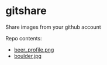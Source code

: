 gitshare
========

Share images from your github account

Repo contents:
- [beer_profile.png](https://raw.github.com/ksheedlo/gitshare/master/.data/beer_profile.png)
- [boulder.jpg](https://raw.github.com/ksheedlo/gitshare/master/.data/boulder.jpg)
